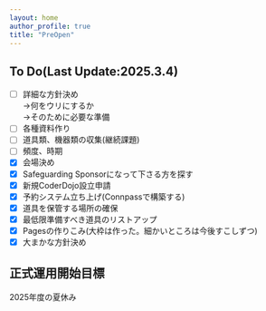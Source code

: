 ```yaml
---
layout: home
author_profile: true
title: "PreOpen"
---
```


## To Do(Last Update:2025.3.4)
- [ ] 詳細な方針決め  
      ->何をウリにするか  
      ->そのために必要な準備  
- [ ] 各種資料作り
- [ ] 道具類、機器類の収集(継続課題)
- [ ] 頻度、時期
- [X] 会場決め  
- [X] Safeguarding Sponsorになって下さる方を探す
- [X] 新規CoderDojo設立申請
- [X] 予約システム立ち上げ(Connpassで構築する)
- [X] 道具を保管する場所の確保
- [X] 最低限準備すべき道具のリストアップ
- [X] Pagesの作りこみ(大枠は作った。細かいところは今後すこしずつ)
- [X] 大まかな方針決め

## 正式運用開始目標
2025年度の夏休み
